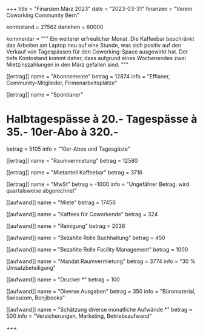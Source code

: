 +++
title = "Finanzen März 2023"
date = "2023-03-31"
finanzen = "Verein Coworking Community Bern"

kontostand = 27562
darlehen = 80000

kommentar = """
Ein weiterer erfreulicher Monat.
Die Kaffeebar beschränkt das Arbeiten am Laptop neu auf eine Stunde, was sich positiv auf den Verkauf von Tagespässen 
für den Coworking-Space ausgewirkt hat.
Der tiefe Kontostand kommt daher, dass aufgrund eines Wochenendes zwei Mietzinszahlungen in den März gefallen sind.
"""

[[ertrag]]
name = "Abonnemente"
betrag = 12874
info = "Effianer, Community-Mitglieder, Firmenarbeitsplätze"

[[ertrag]]
name = "Spontianer"
#  Halbtagespässe à 20.-   Tagespässe à 35.-   10er-Abo à 320.-
betrag = 5105 
info = "10er-Abos und Tagesgäste"

[[ertrag]]
name = "Raumvermietung"
betrag = 12580

[[ertrag]]
name = "Mietanteil Kaffeebar"
betrag = 3716

[[ertrag]]
name = "MwSt"
betrag = -1000
info = "Ungefährer Betrag, wird quartalsweise abgerechnet"


[[aufwand]]
name = "Miete"
betrag = 17456

[[aufwand]]
name = "Kaffees für Coworkende"
betrag = 324

[[aufwand]]
name = "Reinigung"
betrag = 2036

[[aufwand]]
name = "Bezahlte Rolle Buchhaltung"
betrag = 450

[[aufwand]]
name = "Bezahlte Rolle Facility Management"
betrag = 1000

[[aufwand]]
name = "Mandat Raumvermietung"
betrag = 3774
info = "30 % Umsatzbeteiligung"

[[aufwand]]
name = "Drucker *"
betrag = 100

[[aufwand]]
name = "Diverse Ausgaben"
betrag = 350
info = "Büromaterial, Swisscom, Benjibooks"

[[aufwand]]
name = "Schätzung diverse monatliche Aufwände *"
betrag = 500
info = "Versicherungen, Marketing, Betriebsaufwand"
                                                     
+++

